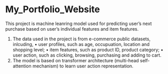 # My_Portfolio_Website
This project is machine leanring model used for predicting user’s next purchase based on user’s individual features and item features. 
1.	The data used in the project is from e-commerce public datasets, inlcuding,
•	user profiles, such as age, occupuation, location and shopping level; 
•	item features, such as product ID, product category;
•	user action, such as clicking, browsing, purchasing and adding to cart.
2.	The model is based on transformer architecture (multi-head self-attention mechanism) to learn user action representation.
